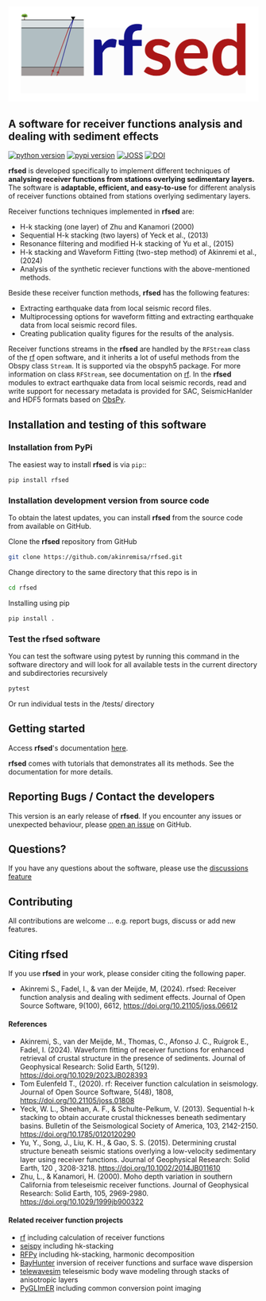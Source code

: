 <img src="docs/logo/rfsed_logo_horizontal.png" alt="rfsed logo" width="600"/>


## A software for receiver functions analysis and dealing with sediment effects 

[![python version](https://img.shields.io/pypi/pyversions/rf.svg)](https://python.org)
[![pypi version](https://img.shields.io/pypi/v/rfsed.svg)](https://pypi.python.org/pypi/rfsed)
[![JOSS](https://joss.theoj.org/papers/10.21105/joss.06612/status.svg)](https://doi.org/10.21105/joss.06612)
[![DOI](https://zenodo.org/badge/DOI/10.5281/zenodo.13348322.svg)](https://doi.org/10.5281/zenodo.13348322)


**rfsed** is developed specifically to implement different techniques of 
**analysing receiver functions from stations overlying sedimentary layers.** 
The software is **adaptable, efficient, and easy-to-use** for different 
analysis of receiver functions obtained from stations overlying sedimentary layers.

Receiver functions techniques implemented in **rfsed** are:
+ H-k stacking (one layer) of Zhu and Kanamori (2000)
+ Sequential H-k stacking (two layers) of Yeck et al., (2013)
+ Resonance filtering and modified H-k stacking of Yu et al., (2015)
+ H-k stacking and Waveform Fitting (two-step method) of Akinremi et al., (2024)
+ Analysis of the synthetic reciever functions with the above-mentioned methods.


Beside these receiver function methods, **rfsed** has the following features:
+ Extracting earthquake data from local seismic record files.
+ Multiprocessing options for waveform fitting and extracting earthquake 
data from local seismic record files.
+ Creating publication quality figures for the results of the analysis.


Receiver functions streams in the **rfsed** are handled by the `RFStream` class of the 
[rf](https://github.com/trichter/rf) open software, and it inherits a lot of useful 
methods from the Obspy class `Stream`. It is supported via the obspyh5 package. 
For more information on class `RFStream`, see documentation on 
[rf](https://rf.readthedocs.io/en/latest/). In the **rfsed** modules to extract earthquake 
data from local seismic records, read and write support for necessary metadata is 
provided for SAC, SeismicHanlder and HDF5 formats based on 
[ObsPy](https://github.com/obspy/obspy).




## Installation and testing of this software

### Installation from PyPi
The easiest way to install **rfsed** is via `pip`::

```bash
pip install rfsed
```

### Installation development version from source code
To obtain the latest updates, you can install **rfsed** from the source code from 
available on GitHub.

Clone the **rfsed** repository from GitHub
```bash
git clone https://github.com/akinremisa/rfsed.git
```
Change directory to the same directory that this repo is in
```bash
cd rfsed 
``` 
Installing using pip
```bash
pip install .
```
### Test the rfsed software
You can test the software using pytest by running this command in the software 
directory and will look for all available tests in the current directory and 
subdirectories recursively

```bash
pytest
```
Or run individual tests in the /tests/ directory

## Getting started
Access **rfsed**'s documentation [here](https://akinremisa.github.io/rfsed/).

**rfsed** comes with tutorials that demonstrates all its methods. See the documentation for  more details.

## Reporting Bugs / Contact the developers
This version is an early release of **rfsed**. If you encounter any issues or unexpected 
behaviour, please [open an issue](https://github.com/akinremisa/rfsed/issues/new) on GitHub.

## Questions?
If you have any questions about the software, please use the 
[discussions feature](https://github.com/akinremisa/rfsed/discussions/new/choose)

## Contributing
All contributions are welcome ... e.g. report bugs, discuss or add new features.

## Citing rfsed
If you use **rfsed** in your work, please consider citing the following paper.
+ Akinremi S., Fadel, I., & van der Meijde, M, (2024). rfsed: Receiver function analysis and dealing with sediment effects. Journal of Open Source Software, 9(100), 6612, https://doi.org/10.21105/joss.06612

#### References
+ Akinremi, S., van der Meijde, M., Thomas, C., Afonso J. C., Ruigrok E., Fadel, I. (2024). 
Waveform fitting of receiver functions for enhanced retrieval of crustal structure in the 
presence of sediments. Journal of Geophysical Research: Solid Earth, 5(129). https://doi.org/10.1029/2023JB028393
+ Tom Eulenfeld T., (2020). rf: Receiver function calculation in seismology. Journal of Open Source Software, 5(48), 
1808, https://doi.org/10.21105/joss.01808
+ Yeck, W. L., Sheehan, A. F., & Schulte-Pelkum, V. (2013). Sequential h-k stacking to obtain accurate 
crustal thicknesses beneath sedimentary basins. Bulletin of the Seismological Society of America, 103, 
2142-2150. https://doi.org/10.1785/0120120290
+ Yu, Y., Song, J., Liu, K. H., & Gao, S. S. (2015). Determining crustal structure beneath seismic 
stations overlying a low-velocity sedimentary layer using receiver functions. Journal of Geophysical 
Research: Solid Earth, 120 , 3208-3218. https://doi.org/10.1002/2014JB011610
+ Zhu, L., & Kanamori, H. (2000). Moho depth variation in southern California from teleseismic 
receiver functions. Journal of Geophysical Research: Solid Earth, 105, 2969-2980. https://doi.org/10.1029/1999jb900322

#### Related receiver function projects
+ [rf](https://github.com/trichter/rf) including calculation of receiver functions
+ [seispy](https://github.com/xumi1993/seispy) including hk-stacking
+ [RFPy](https://github.com/paudetseis/RfPy) including hk-stacking, harmonic decomposition
+ [BayHunter](https://github.com/jenndrei/BayHunter) inversion of receiver functions and surface wave dispersion
+ [telewavesim](https://github.com/paudetseis/Telewavesim) teleseismic body wave modeling through stacks of anisotropic layers
+ [PyGLImER](https://github.com/PyGLImER/PyGLImER) including common conversion point imaging
